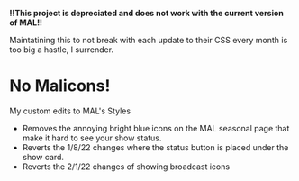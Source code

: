 
**!!This project is depreciated and does not work with the current version of MAL!!**

Maintatining this to not break with each update to their CSS every month is too big a hastle, I surrender.

# No Malicons!

My custom edits to MAL's Styles

- Removes the annoying bright blue icons on the MAL seasonal page that make it hard to see your show status.
- Reverts the 1/8/22 changes where the status button is placed under the show card.
- Reverts the 2/1/22 changes of showing broadcast icons
